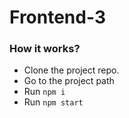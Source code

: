 # Frontend-3

### How it works?
- Clone the project repo.
- Go to the project path
- Run `npm i`
- Run `npm start`
